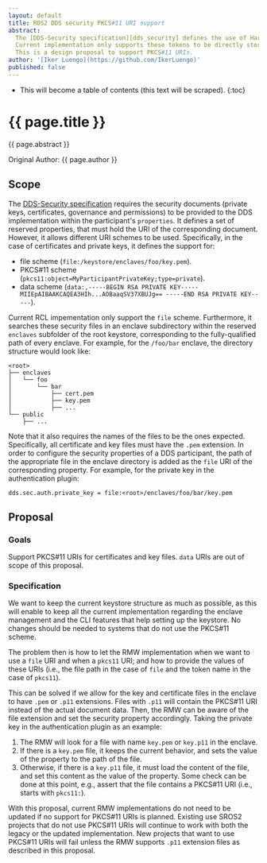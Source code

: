 ```yaml
---
layout: default
title: ROS2 DDS security PKCS#11 URI support
abstract:
  The [DDS-Security specification][dds_security] defines the use of Hardware Security Modules (HSM) and PKCS#11 URIs as an alternative to private keys and certificates stored in the file system.
  Current implementation only supports these tokens to be directly stored in the file system as `.pem` files.
  This is a design proposal to support PKCS#11 URIs.
author: '[Iker Luengo](https://github.com/IkerLuengo)'
published: false
---
```


- This will become a table of contents (this text will be scraped).
{:toc}

# {{ page.title }}

<div class="abstract" markdown="1">
{{ page.abstract }}
</div>

Original Author: {{ page.author }}

## Scope

The [DDS-Security specification][dds_security] requires the security documents (private keys, certificates, governance and permissions) to be provided to the DDS implementation within the participant's `properties`.
It defines a set of reserved properties, that must hold the URI of the corresponding document.
However, it allows different URI schemes to be used.
Specifically, in the case of certificates and private keys, it defines the support for:

- file scheme (`file:/keystore/enclaves/foo/key.pem`).
- PKCS#11 scheme (`pkcs11:object=MyParticipantPrivateKey;type=private`).
- data scheme (`data:,-----BEGIN RSA PRIVATE KEY----- MIIEpAIBAAKCAQEA3HIh...AOBaaqSV37XBUJg== -----END RSA PRIVATE KEY-----`).

Current RCL impementation only support the `file` scheme.
Furthermore, it searches these security files in an enclave subdirectory within the reserved `enclaves` subfolder of the root keystore, corresponding to the fully-qualified path of every enclave.
For example, for the `/foo/bar` enclave, the directory structure would look like:

    <root>
    ├── enclaves
    │   └── foo
    │       └── bar
    │           ├── cert.pem
    │           ├── key.pem
    │           ├── ...
    └── public
        ├── ...


Note that it also requires the names of the files to be the ones expected.
Specifically, all certificate and key files must have the `.pem` extension.
In order to configure the security properties of a DDS participant, the path of the appropriate file in the enclave directory is added as the `file` URI of the corresponding property.
For example, for the private key in the authentication plugin:

    dds.sec.auth.private_key = file:<root>/enclaves/foo/bar/key.pem

## Proposal

### Goals

Support PKCS#11 URIs for certificates and key files.
`data` URIs are out of scope of this proposal.

### Specification

We want to keep the current keystore structure as much as possible, as this will enable to keep all the current implementation regarding the enclave management and the CLI features that help setting up the keystore.
No changes should be needed to systems that do not use the PKCS#11 scheme.

The problem then is how to let the RMW implementation when we want to use a `file` URI and when a `pkcs11` URI; and how to provide the values of these URIs (i.e., the file path in the case of `file` and the token name in the case of `pkcs11`).

This can be solved if we allow for the key and certificate files in the enclave to have `.pem` or `.p11` extensions.
Files with `.p11` will contain the PKCS#11 URI instead of the actual document data.
Then, the RMW can be aware of the file extension and set the security property accordingly.
Taking the private key in the authentication plugin as an example:

1. The RMW will look for a file with name `key.pem` or `key.p11` in the enclave.
1. If there is a `key.pem` file, it keeps the current behavior, and sets the value of the property to the path of the file.
1. Otherwise, if there is a `key.p11` file, it must load the content of the file, and set this content as the value of the property.
   Some check can be done at this point, e.g., assert that the file contains a PKCS#11 URI (i.e., starts with `pkcs11:`).

With this proposal, current RMW implementations do not need to be updated if no support for PKCS#11 URIs is planned.
Existing use SROS2 projects that do not use PKCS#11 URIs will continue to work with both the legacy or the updated implementation.
New projects that want to use PKCS#11 URIs will fail unless the RMW supports `.p11` extension files as described in this proposal.



[dds_security]: https://www.omg.org/spec/DDS-SECURITY/1.1/PDF
